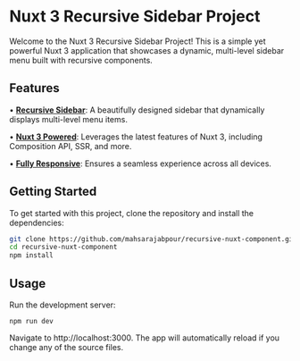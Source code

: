 # Nuxt 3 Recursive Sidebar Project

Welcome to the Nuxt 3 Recursive Sidebar Project! This is a simple yet powerful Nuxt 3 application that showcases a dynamic, multi-level sidebar menu built with recursive components.

## Features

• [**Recursive Sidebar**](https://www.bing.com/search?form=SKPBOT&q=Recursive%20Sidebar): A beautifully designed sidebar that dynamically displays multi-level menu items.

• [**Nuxt 3 Powered**](https://www.bing.com/search?form=SKPBOT&q=Nuxt%203%20Powered): Leverages the latest features of Nuxt 3, including Composition API, SSR, and more.

• [**Fully Responsive**](https://www.bing.com/search?form=SKPBOT&q=Fully%20Responsive): Ensures a seamless experience across all devices.

## Getting Started

To get started with this project, clone the repository and install the dependencies:

```bash
git clone https://github.com/mahsarajabpour/recursive-nuxt-component.git
cd recursive-nuxt-component
npm install
```

## Usage

Run the development server:

```
npm run dev
```

Navigate to http://localhost:3000. The app will automatically reload if you change any of the source files.
